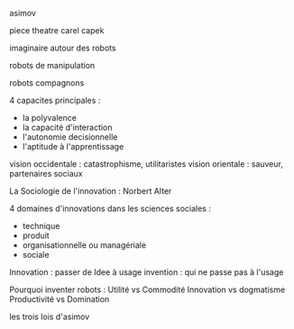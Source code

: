
asimov

piece theatre carel capek

imaginaire autour des robots

robots de manipulation

robots compagnons

4 capacites principales : 
- la polyvalence
- la capacité d'interaction
- l'autonomie decisionnelle
- l'aptitude à l'apprentissage

vision occidentale : catastrophisme, utilitaristes
vision orientale : sauveur, partenaires sociaux

La Sociologie de l'innovation : Norbert Alter

4 domaines d'innovations dans les sciences sociales :
- technique 
- produit
- organisationnelle ou managériale
- sociale

Innovation : passer de Idee à usage
invention : qui ne passe pas à l'usage


Pourquoi inventer robots : 
Utilité vs Commodité
Innovation vs dogmatisme
Productivité vs Domination

les trois lois d'asimov